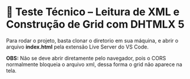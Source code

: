 # **📝 Teste Técnico – Leitura de XML e Construção de Grid com DHTMLX 5**

Para rodar o projeto, basta clonar o diretorio em sua máquina, e abrir o arquivo **index.html** pela extensão Live Server do VS Code.

**OBS:** Não se deve abrir diretamente pelo navegador, pois o CORS normalmente bloqueia o arquivo xml, dessa forma o grid não aparece na tela.
